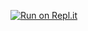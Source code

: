 [![Run on Repl.it](https://repl.it/badge/github/ICS3U-Programming-JeremiahO/Unit2-03-Python)](https://repl.it/github/ICS3U-Programming-JeremiahO/Unit2-03-Python)

